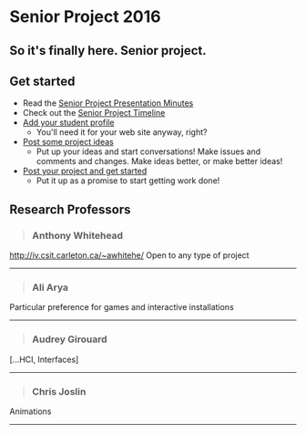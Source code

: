 # Senior Project 2016
## So it's finally here. **Senior project.**

## Get started
- Read the [Senior Project Presentation Minutes](https://github.com/bitsoc/seniorproject-2016/tree/master/outline.md)
- Check out the [Senior Project Timeline](https://github.com/bitsoc/seniorproject-2016/tree/master/timeline.md)
- [Add your student profile](https://github.com/bitsoc/seniorproject-2016/tree/master/profiles)
  - You'll need it for your web site anyway, right?
- [Post some project ideas](https://github.com/bitsoc/seniorproject-2016/tree/master/ideas)
  - Put up your ideas and start conversations! Make issues and comments and changes. Make ideas better, or make better ideas!
- [Post your project and get started](https://github.com/bitsoc/seniorproject-2016/tree/master/projects)
  - Put it up as a promise to start getting work done!

## Research Professors

>### Anthony Whitehead
http://iv.csit.carleton.ca/~awhitehe/
Open to any type of project

<hr/>

>### Ali Arya
Particular preference for games and interactive installations

<hr/>

>### Audrey Girouard
[...HCI, Interfaces]

<hr/>

>### Chris Joslin
Animations

<hr/>
